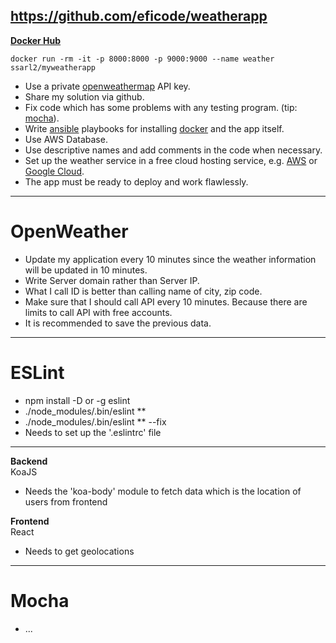 ## https://github.com/eficode/weatherapp
**[Docker Hub](https://hub.docker.com/repository/docker/ssarl2/myweatherapp)**
```
docker run -rm -it -p 8000:8000 -p 9000:9000 --name weather ssarl2/myweatherapp
```

* Use a private [openweathermap](http://openweathermap.org/) API key.
* Share my solution via github.
* Fix code which has some problems with any testing program. (tip: [mocha](https://mochajs.org/)).
* Write [ansible](http://docs.ansible.com/ansible/intro.html) playbooks for installing [docker](https://www.docker.com/) and the app itself.
* Use AWS Database.
* Use descriptive names and add comments in the code when necessary.
* Set up the weather service in a free cloud hosting service, e.g. [AWS](https://aws.amazon.com/free/) or [Google Cloud](https://cloud.google.com/free/).
* The app must be ready to deploy and work flawlessly.

-------------------------------------------------------------------

# OpenWeather
* Update my application every 10 minutes since the weather information will be updated in 10 minutes.
* Write Server domain rather than Server IP.
* What I call ID is better than calling name of city, zip code.
* Make sure that I should call API every 10 minutes. Because there are limits to call API with free accounts.
* It is recommended to save the previous data.

--------------------------------------------------------------------

# ESLint
* npm install -D or -g eslint
* ./node_modules/.bin/eslint **
* ./node_modules/.bin/eslint ** --fix
* Needs to set up the '.eslintrc' file

--------------------------------------------------------------------

__Backend__<br>
KoaJS
* Needs the 'koa-body' module to fetch data which is the location of users from frontend

__Frontend__<br>
React
* Needs to get geolocations 

--------------------------------------------------------------------

# Mocha
* ...
